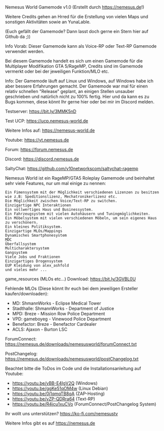 Nemesus World Gamemode v1.0 (Erstellt durch https://nemesus.de!)

Weitere Credits gehen an Hrred für die Erstellung von vielen Maps und sonstigen Aktivitäten sowie an YunaLable.

(Euch gefällt der Gamemode? Dann lasst doch gerne ein Stern hier auf Github da ;))

Info Vorab: Dieser Gamemode kann als Voice-RP oder Text-RP Gamemode verwendet werden.

Bei diesem Gamemode handelt es sich um einen Gamemode für die Multiplayer Modifikation GTA 5/RageMP, Credits sind im Gamemode vermerkt oder bei der jeweiligen Funktion/MLO etc.

Info: Der Gamemode läuft auf Linux und Windows, auf Windows habe ich aber bessere Erfahrungen gemacht. Der Gamemode war mal für einen relativ schnellen "Release" geplant, an einigen Stellen unsauber geschrieben und natürlich nicht zu 100% fertig. Hier und da kann es zu Bugs kommen, diese könnt Ihr gerne hier oder bei mir im Discord melden.

Testserver: https://bit.ly/3MMK5nD

Test UCP: https://ucp.nemesus-world.de

Weitere Infos auf: https://nemesus-world.de

Youtube: https://yt.nemesus.de

Forum: https://forum.nemesus.de

Discord: https://discord.nemesus.de

SaltyChat: https://github.com/v10networkscom/saltychat-ragemp

Nemesus World ist ein RageMP/GTA5 Roleplay Gamemode und beinhaltet sehr viele Features, nur um mal einige zu nennen:

    Ein Fimensystem mit der Möglichkeit verschiedenen Lizenzen zu besitzen wie z.B: Speditionslizenz, Mechatronikerlizenz etc.
    Die Möglichkeit zwischen Voice/Text-RP zu switchen.
    Einzigartige NPC Interaktionen
    Ein vollwertiges Haus und Businessystem.
    Ein Fahrzeugsystem mit vielen Autohäusern und Tuningmöglichkeiten.
    Ein Möbelsystem mit vielen verschiedenen Möbeln, um sein eigenes Haus zu verschönern.
    Ein kleines Politiksystem.
    Einzigartige MLOs/Mappings
    Dynamisches Smartphonesystem
    MDC
    Überfallsystem
    Multicharaktersystem
    Gangsystem
    Viele Jobs und Fraktionen
    Einzigartiges Drogensystem
    EUP Kleidung von alex_ashfold
    und vieles mehr ...

game_resources (MLOs etc...) Download: https://bit.ly/3GVBL0U

Fehlende MLOs (Diese könnt Ihr euch bei dem jeweiligen Ersteller kaufen/downloaden):
- MD: ShmannWorks - Eclipse Medical Tower
- Stadthalle: ShmannWorks - Department of Justice
- MPD: Breze - Mission Row Police Department
- VPD: gameboyeg - Vinewood Police Department
- Benefactor: Breze - Benefactor Cardealer
- ACLS: Ajaxon - Burton LSC

ForumConnect: https://nemesus.de/downloads/nemesusworld/forumConnect.txt

PostChangelog: https://nemesus.de/downloads/nemesusworld/postChangelog.txt

Beachtet bitte die ToDos im Code und die Installationsanleitung auf Youtube: 
- https://youtu.be/vBB-E4IgV2Q (Windows)
- https://youtu.be/ggKe51qOM4w (Linux Debian)
- https://youtu.be/0j1qmqTB8qA (ZAP-Hosting)
- https://youtu.be/vZP-QDRra64 (Text-RP)
- https://youtu.be/R4jcu1xuCVo (ForumConnect/PostChangelog System)

Ihr wollt uns unterstützen? https://ko-fi.com/nemesustv

Weitere Infos gibt es auf https://nemesus.de
